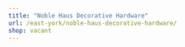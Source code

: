 ```yaml
---
title: "Noble Haus Decorative Hardware"
url: /east-york/noble-haus-decorative-hardware/
shop: vacant
---
```

